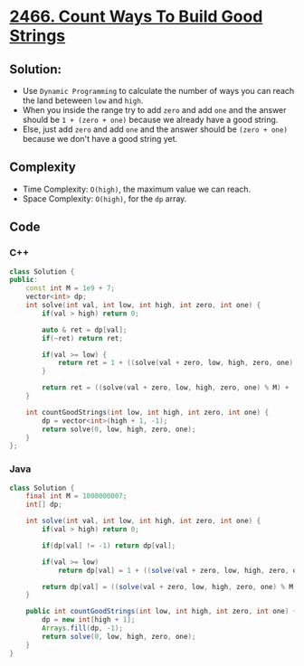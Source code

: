 # [2466. Count Ways To Build Good Strings](https://leetcode.com/problems/count-ways-to-build-good-strings/)

## Solution:
- Use `Dynamic Programming` to calculate the number of ways you can reach the land beteween `low` and `high`.
- When you inside the range try to add `zero` and add `one` and the answer should be `1 + (zero + one)` because we already have a good string.
- Else, just add `zero` and add `one` and the answer should be `(zero + one)` because we don't have a good string yet.

## Complexity
- Time Complexity: `O(high)`, the maximum value we can reach.
- Space Complexity: `O(high)`, for the `dp` array.

## Code
### C++
```cpp
class Solution {
public:
    const int M = 1e9 + 7;
    vector<int> dp;
    int solve(int val, int low, int high, int zero, int one) {
        if(val > high) return 0;

        auto & ret = dp[val];
        if(~ret) return ret;

        if(val >= low) {
            return ret = 1 + ((solve(val + zero, low, high, zero, one) % M) + (solve(val + one, low, high, zero, one) % M)) % M;
        }

        return ret = ((solve(val + zero, low, high, zero, one) % M) + (solve(val + one, low, high, zero, one) % M)) % M;
    }

    int countGoodStrings(int low, int high, int zero, int one) {
        dp = vector<int>(high + 1, -1);
        return solve(0, low, high, zero, one);
    }
};
```

### Java
```java
class Solution {
    final int M = 1000000007;
    int[] dp;

    int solve(int val, int low, int high, int zero, int one) {
        if(val > high) return 0;

        if(dp[val] != -1) return dp[val];

        if(val >= low)
            return dp[val] = 1 + ((solve(val + zero, low, high, zero, one) % M) + (solve(val + one, low, high, zero, one) % M)) % M;

        return dp[val] = ((solve(val + zero, low, high, zero, one) % M) + (solve(val + one, low, high, zero, one) % M)) % M;
    }

    public int countGoodStrings(int low, int high, int zero, int one) {
        dp = new int[high + 1];
        Arrays.fill(dp, -1);
        return solve(0, low, high, zero, one);
    }
}
```